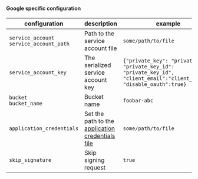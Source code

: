 #### Google specific configuration

| configuration                               | description                                                                                                              | example                                                                                                                   |
|---------------------------------------------|--------------------------------------------------------------------------------------------------------------------------|---------------------------------------------------------------------------------------------------------------------------|
| `service_account`<br>`service_account_path` | Path to the service account file                                                                                         | `some/path/to/file`                                                                                                       |
| `service_account_key`                       | The serialized service account key                                                                                       | `{"private_key": "private_key", "private_key_id": "private_key_id", "client_email":"client_email", "disable_oauth":true}` |
| `bucket`<br>`bucket_name`                   | Bucket name                                                                                                              | `foobar-abc`                                                                                                              |
| `application_credentials`                   | Set the path to the [application credentials file](https://cloud.google.com/docs/authentication/provide-credentials-adc) | `some/path/to/file`                                                                                                       |
| `skip_signature`                            | Skip signing request                                                                                                     | `true`                                                                                                                    |
